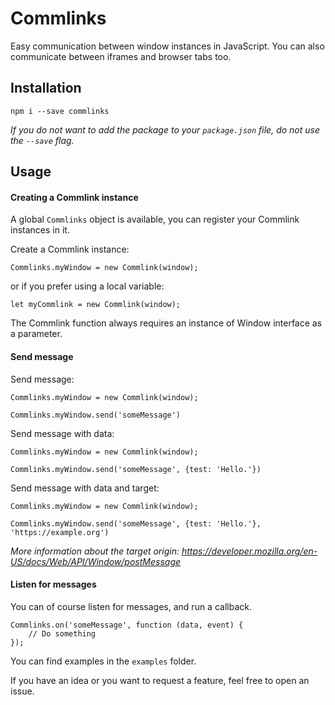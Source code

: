 # Commlinks
Easy communication between window instances in JavaScript.
You can also communicate between iframes and browser tabs too.

## Installation
```
npm i --save commlinks
```
*If you do not want to add the package to your `package.json` file, 
do not use the `--save` flag.*

## Usage
#### Creating a Commlink instance
A global `Commlinks` object is available, you can register
your Commlink instances in it.

Create a Commlink instance:
```
Commlinks.myWindow = new Commlink(window);
```
or if you prefer using a local variable:
```
let myCommlink = new Commlink(window);
```
The Commlink function always requires an instance of Window
interface as a parameter.

#### Send message
Send message:
```
Commlinks.myWindow = new Commlink(window);

Commlinks.myWindow.send('someMessage')
```
Send message with data:
```
Commlinks.myWindow = new Commlink(window);

Commlinks.myWindow.send('someMessage', {test: 'Hello.'})
```
Send message with data and target:
```
Commlinks.myWindow = new Commlink(window);

Commlinks.myWindow.send('someMessage', {test: 'Hello.'}, 'https://example.org')
```
*More information about the target origin: https://developer.mozilla.org/en-US/docs/Web/API/Window/postMessage*

#### Listen for messages
You can of course listen for messages, and run a callback.
```
Commlinks.on('someMessage', function (data, event) {
    // Do something
});
```
You can find examples in the `examples` folder.

If you have an idea or you want to request a feature, feel 
free to open an issue.